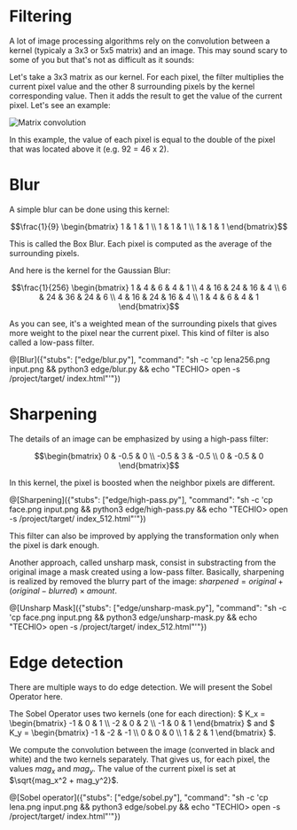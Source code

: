 # Filtering

A lot of image processing algorithms rely on the convolution between a kernel (typicaly a 3x3 or 5x5 matrix) and an image. This may sound scary to some of you but that's not as difficult as it sounds:

Let's take a 3x3 matrix as our kernel. For each pixel, the filter multiplies the current pixel value and the other 8 surrounding pixels by the kernel corresponding value. Then it adds the result to get the value of the current pixel. Let's see an example:

![Matrix convolution](convolution.png)

In this example, the value of each pixel is equal to the double of the pixel that was located above it (e.g. 92 = 46 x 2).

# Blur

A simple blur can be done using this kernel: 

```math
\frac{1}{9}
\begin{bmatrix}
1 & 1 & 1 \\
1 & 1 & 1 \\
1 & 1 & 1
\end{bmatrix}
```

This is called the Box Blur. Each pixel is computed as the average of the surrounding pixels.

And here is the kernel for the Gaussian Blur:

```math
\frac{1}{256}
\begin{bmatrix}
1 &  4 &  6 &  4 & 1 \\
4 & 16 & 24 & 16 & 4 \\
6 & 24 & 36 & 24 & 6 \\
4 & 16 & 24 & 16 & 4 \\
1 &  4 &  6 &  4 & 1 
\end{bmatrix}
```
As you can see, it's a weighted mean of the surrounding pixels that gives more weight to the pixel near the current pixel. This kind of filter is also called a low-pass filter.

@[Blur]({"stubs": ["edge/blur.py"], "command": "sh -c 'cp lena256.png input.png && python3 edge/blur.py && echo \"TECHIO> open -s /project/target/ index.html\"'"})

# Sharpening

The details of an image can be emphasized by using a high-pass filter:

```math
\begin{bmatrix}
0 & -0.5 & 0 \\
-0.5 & 3 & -0.5 \\
0 & -0.5 & 0
\end{bmatrix}
```

In this kernel, the pixel is boosted when the neighbor pixels are different.

@[Sharpening]({"stubs": ["edge/high-pass.py"], "command": "sh -c 'cp face.png input.png && python3 edge/high-pass.py && echo \"TECHIO> open -s /project/target/ index_512.html\"'"})

This filter can also be improved by applying the transformation only when the pixel is dark enough.

Another approach, called unsharp mask, consist in substracting from the original image a mask created using a low-pass filter. Basically, sharpening is realized by removed the blurry part of the image: $`sharpened = original + (original − blurred) × amount.`$

@[Unsharp Mask]({"stubs": ["edge/unsharp-mask.py"], "command": "sh -c 'cp face.png input.png && python3 edge/unsharp-mask.py && echo \"TECHIO> open -s /project/target/ index_512.html\"'"})

# Edge detection

There are multiple ways to do edge detection. We will present the Sobel Operator here.

The Sobel Operator uses two kernels (one for each direction): $`
K_x =
\begin{bmatrix}
-1 & 0 & 1 \\
-2 & 0 & 2 \\
-1 & 0 & 1
\end{bmatrix}
`$ and $`
K_y =
\begin{bmatrix}
-1 & -2 & -1 \\
 0 &  0 &  0 \\
 1 &  2 &  1
\end{bmatrix}
`$.

We compute the convolution between the image (converted in black and white) and the two kernels separately. That gives us, for each pixel, the values $`mag_x`$ and $`mag_y`$. The value of the current pixel is set at $`\sqrt{mag_x^2 + mag_y^2}`$.

@[Sobel operator]({"stubs": ["edge/sobel.py"], "command": "sh -c 'cp lena.png input.png && python3 edge/sobel.py && echo \"TECHIO> open -s /project/target/ index.html\"'"})
